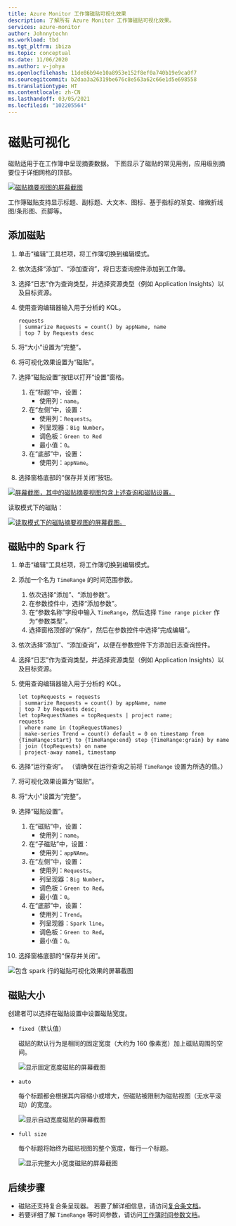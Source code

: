 ```yaml
---
title: Azure Monitor 工作簿磁贴可视化效果
description: 了解所有 Azure Monitor 工作簿磁贴可视化效果。
services: azure-monitor
author: Johnnytechn
ms.workload: tbd
ms.tgt_pltfrm: ibiza
ms.topic: conceptual
ms.date: 11/06/2020
ms.author: v-johya
ms.openlocfilehash: 11de86b94e10a8953e152f8ef0a740b19e9ca0f7
ms.sourcegitcommit: b2daa3a26319be676c8e563a62c66e1d5e698558
ms.translationtype: HT
ms.contentlocale: zh-CN
ms.lasthandoff: 03/05/2021
ms.locfileid: "102205564"
---
```

# <a name="tile-visualizations"></a>磁贴可视化

磁贴适用于在工作簿中呈现摘要数据。 下图显示了磁贴的常见用例，应用级别摘要位于详细网格的顶部。

[![磁贴摘要视图的屏幕截图](./media/workbooks-tile-visualizations/tiles-summary.png)](./media/workbooks-tile-visualizations/tiles-summary.png#lightbox)

工作簿磁贴支持显示标题、副标题、大文本、图标、基于指标的渐变、缩微折线图/条形图、页脚等。

## <a name="adding-a-tile"></a>添加磁贴

1. 单击“编辑”工具栏项，将工作簿切换到编辑模式。
2. 依次选择“添加”、“添加查询”，将日志查询控件添加到工作簿。
3. 选择“日志”作为查询类型，并选择资源类型（例如 Application Insights）以及目标资源。
4. 使用查询编辑器输入用于分析的 KQL。

    ```kusto
    requests
    | summarize Requests = count() by appName, name
    | top 7 by Requests desc
    ```

5. 将“大小”设置为“完整”。
6. 将可视化效果设置为“磁贴”。
7. 选择“磁贴设置”按钮以打开“设置”窗格。
    1. 在“标题”中，设置：
        * 使用列：`name`。
    2. 在“左侧”中，设置：
        * 使用列：`Requests`。
        * 列呈现器：`Big Number`。
        * 调色板：`Green to Red`
        * 最小值：`0`。
    3. 在“底部”中，设置：
        * 使用列：`appName`。
8. 选择窗格底部的“保存并关闭”按钮。

[![屏幕截图，其中的磁贴摘要视图包含上述查询和磁贴设置。](./media/workbooks-tile-visualizations/tile-settings.png)](./media/workbooks-tile-visualizations/tile-settings.png#lightbox)

读取模式下的磁贴：

[![读取模式下的磁贴摘要视图的屏幕截图。](./media/workbooks-tile-visualizations/tiles-read-mode.png)](./media/workbooks-tile-visualizations/tiles-read-mode.png#lightbox)

## <a name="spark-lines-in-tiles"></a>磁贴中的 Spark 行

1. 单击“编辑”工具栏项，将工作簿切换到编辑模式。
2. 添加一个名为 `TimeRange` 的时间范围参数。
    1. 依次选择“添加”、“添加参数”。
    2. 在参数控件中，选择“添加参数”。
    3. 在“参数名称”字段中输入 `TimeRange`，然后选择 `Time range picker` 作为“参数类型”。
    4. 选择窗格顶部的“保存”，然后在参数控件中选择“完成编辑”。
3. 依次选择“添加”、“添加查询”，以便在参数控件下方添加日志查询控件。
4. 选择“日志”作为查询类型，并选择资源类型（例如 Application Insights）以及目标资源。
5. 使用查询编辑器输入用于分析的 KQL。

    ```kusto
    let topRequests = requests
    | summarize Requests = count() by appName, name
    | top 7 by Requests desc;
    let topRequestNames = topRequests | project name;
    requests
    | where name in (topRequestNames)
    | make-series Trend = count() default = 0 on timestamp from {TimeRange:start} to {TimeRange:end} step {TimeRange:grain} by name
    | join (topRequests) on name
    | project-away name1, timestamp
    ```

6. 选择“运行查询”。 （请确保在运行查询之前将 `TimeRange` 设置为所选的值。）
7. 将可视化效果设置为“磁贴”。
8. 将“大小”设置为“完整”。
9. 选择“磁贴设置”。
    1. 在“磁贴”中，设置：
        * 使用列：`name`。
    2. 在“子磁贴”中，设置：
        *  使用列：`appNAme`。
    3. 在“左侧”中，设置：
        *  使用列：`Requests`。
        * 列呈现器：`Big Number`。
        * 调色板：`Green to Red`。
        * 最小值：`0`。
    4. 在“底部”中，设置：
        * 使用列：`Trend`。
        * 列呈现器：`Spark line`。
        * 调色板：`Green to Red`。
        * 最小值：`0`。
10. 选择窗格底部的“保存并关闭”。

![包含 spark 行的磁贴可视化效果的屏幕截图](./media/workbooks-tile-visualizations/spark-line.png)

## <a name="tile-sizes"></a>磁贴大小

创建者可以选择在磁贴设置中设置磁贴宽度。

* `fixed`（默认值）

    磁贴的默认行为是相同的固定宽度（大约为 160 像素宽）加上磁贴周围的空间。

    ![显示固定宽度磁贴的屏幕截图](./media/workbooks-tile-visualizations/tiles-fixed.png)
* `auto`

    每个标题都会根据其内容缩小或增大，但磁贴被限制为磁贴视图（无水平滚动）的宽度。

    ![显示自动宽度磁贴的屏幕截图](./media/workbooks-tile-visualizations/tiles-auto.png)
* `full size`

    每个标题将始终为磁贴视图的整个宽度，每行一个标题。

     ![显示完整大小宽度磁贴的屏幕截图](./media/workbooks-tile-visualizations/tiles-full.png)

## <a name="next-steps"></a>后续步骤

* 磁贴还支持复合条呈现器。 若要了解详细信息，请访问[复合条文档](workbooks-composite-bar.md)。
* 若要详细了解 `TimeRange` 等时间参数，请访问[工作簿时间参数文档](workbooks-time.md)。

